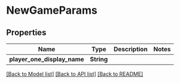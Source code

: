 # NewGameParams

## Properties

 Name                        | Type       | Description | Notes 
-----------------------------|------------|-------------|-------
 **player_one_display_name** | **String** |             |

[[Back to Model list]](../README.md#documentation-for-models) [[Back to API list]](../README.md#documentation-for-api-endpoints) [[Back to README]](../README.md)


